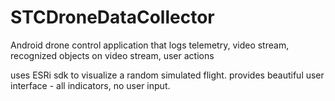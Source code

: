 # STCDroneDataCollector
Android drone control application that logs telemetry, video stream, recognized objects on video stream, user actions

uses ESRi sdk to visualize a random simulated flight. provides beautiful user interface - all indicators, no user input.

